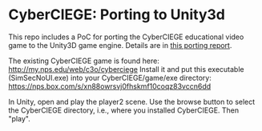 # CyberCIEGE: Porting to Unity3d #
This repo includes a PoC for porting the CyberCIEGE educational
video game to the Unity3D game engine.  Details are in [this porting report](CyberCIEGEPortingReport.pdf).

The existing CyberCIEGE game is found here: <http://my.nps.edu/web/c3o/cyberciege>
Install it and put this executable (SimSecNoUI.exe) into your CyberCIEGE/game/exe directory: <https://nps.box.com/s/xn88owrsvj0fhskmf10coqz83vccn6dd>

In Unity, open and play the player2 scene.  Use the browse button to select the CyberCIEGE directory,
i.e., where you installed CyberCIEGE.  Then "play".
